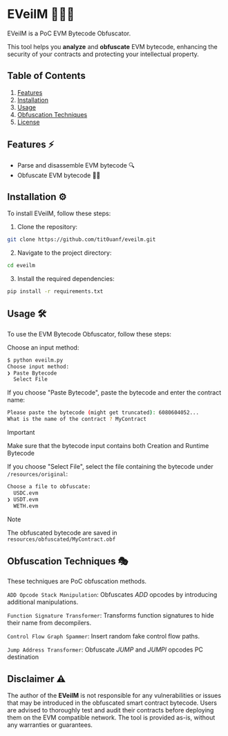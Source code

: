EVeilM 🦹‍♂️🔗
=======================


EVeilM is a PoC EVM Bytecode Obfuscator.

This tool helps you **analyze** and **obfuscate** EVM bytecode, enhancing the security of your contracts and protecting your intellectual property.

Table of Contents
-----------------

1. [Features](#features)
2. [Installation](#installation)
3. [Usage](#usage)
4. [Obfuscation Techniques](#obfuscation-techniques)
5. [License](#license)

Features ⚡
----------

- Parse and disassemble EVM bytecode 🔍
- Obfuscate EVM bytecode 🦹‍♂️

Installation ⚙️
-------------

To install EVeilM, follow these steps:

1. Clone the repository:
```bash
git clone https://github.com/tit0uanf/eveilm.git
```
2. Navigate to the project directory:
```bash
cd eveilm
```
3. Install the required dependencies:
```bash
pip install -r requirements.txt
```

Usage 🛠️
-------

To use the EVM Bytecode Obfuscator, follow these steps:

Choose an input method:
```bash
$ python eveilm.py
Choose input method:
❯ Paste Bytecode
  Select File
```


If you choose "Paste Bytecode", paste the bytecode and enter the contract name:
```bash
Please paste the bytecode (might get truncated): 6080604052...
What is the name of the contract ? MyContract
```
> [!IMPORTANT]
> Make sure that the bytecode input contains both Creation and Runtime Bytecode


If you choose "Select File", select the file containing the bytecode under `/resources/original`:
```bash
Choose a file to obfuscate:
  USDC.evm
❯ USDT.evm
  WETH.evm
```

> [!NOTE]
> The obfuscated bytecode are saved in `resources/obfuscated/MyContract.obf`

Obfuscation Techniques 🎭
-----------------------

These techniques are PoC obfuscation methods.


`ADD Opcode Stack Manipulation`: Obfuscates *ADD* opcodes by introducing additional manipulations.

`Function Signature Transformer`: Transforms function signatures to hide their name from decompilers.

`Control Flow Graph Spammer`: Insert random fake control flow paths.

`Jump Address Transformer`:  Obfuscate *JUMP* and *JUMPI* opcodes PC destination



Disclaimer ⚠️
-------
The author of the **EVeilM** is not responsible for any vulnerabilities or issues that may be introduced in the obfuscated smart contract bytecode. Users are advised to thoroughly test and audit their contracts before deploying them on the EVM compatible network. The tool is provided as-is, without any warranties or guarantees.
